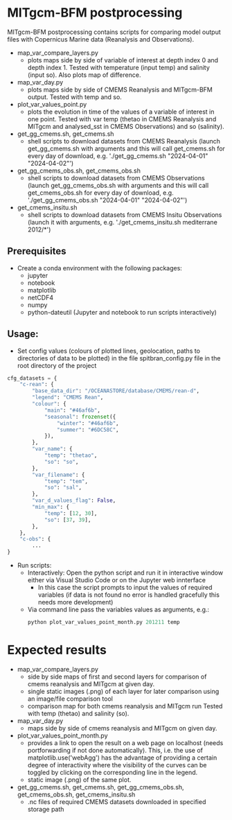 # MITgcm-BFM postprocessing

MITgcm-BFM postprocessing contains scripts for comparing model output files with Copernicus Marine data (Reanalysis and Observations).
- map_var_compare_layers.py
    - plots maps side by side of variable of interest at depth index 0 and depth index 1. Tested with temperature (input temp) and salinity (input so). Also plots map of difference.
- map_var_day.py
    - plots maps side by side of CMEMS Reanalysis and MITgcm-BFM output. Tested with temp and so.
- plot_var_values_point.py 
    - plots the evolution in time of the values of a variable of interest in one point. Tested with var temp (thetao in CMEMS Reanalysis and MITgcm and analysed_sst in CMEMS Observations) and so (salinity).
- get_gg_cmems.sh, get_cmems.sh
    - shell scripts to download datasets from CMEMS Reanalysis (launch get_gg_cmems.sh with arguments and this will call get_cmems.sh for every day of download, e.g. './get_gg_cmems.sh "2024-04-01" "2024-04-02"')
- get_gg_cmems_obs.sh, get_cmems_obs.sh
    - shell scripts to download datasets from CMEMS Observations (launch get_gg_cmems_obs.sh with arguments and this will call get_cmems_obs.sh for every day of download, e.g. './get_gg_cmems_obs.sh "2024-04-01" "2024-04-02"')
- get_cmems_insitu.sh
    - shell scripts to download datasets from CMEMS Insitu Observations (launch it with arguments, e.g. './get_cmems_insitu.sh mediterrane 2012/*')

## Prerequisites
- Create a conda environment with the following packages:
    - jupyter
    - notebook
    - matplotlib
    - netCDF4
    - numpy
    - python-dateutil
    (Jupyter and notebook to run scripts interactively)

## Usage:
- Set config values (colours of plotted lines, geolocation, paths to directories of data to be plotted) in the file spitbran_config.py file in the root directory of the project

```python
cfg_datasets = {
    "c-rean": {
        "base_data_dir": "/OCEANASTORE/database/CMEMS/rean-d",
        "legend": "CMEMS Rean",
        "colour": {
            "main": "#46af6b",
            "seasonal": frozenset({
                "winter": "#46af6b",
                "summer": "#6DC58C",
            }),
        },
        "var_name": {
            "temp": "thetao",
            "so": "so",
        },
        "var_filename": {
            "temp": "tem",
            "so": "sal",
        },
        "var_d_values_flag": False,
        "min_max": {
            "temp": [12, 30],
            "so": [37, 39],
        },
    },
    "c-obs": {
        ...
}
```
- Run scripts:
    - Interactively: Open the python script and run it in interactive window either via Visual Studio Code or on the Jupyter web innterface
        - In this case the script prompts to input the values of required variables (if data is not found no error is handled gracefully this needs more development)
    - Via command line pass the variables values as arguments, e.g.: 
        ```python
        python plot_var_values_point_month.py 201211 temp
        ```

# Expected results
- map_var_compare_layers.py 
    - side by side maps of first and second layers for comparison of cmems reanalysis and MITgcm at given day. 
    - single static images (.png) of each layer for later comparison using an image/file comparison tool
    - comparison map for both cmems reanalysis and MITgcm run
    Tested with temp (thetao) and salinity (so).
- map_var_day.py 
    - maps side by side of cmems reanalysis and MITgcm on given day.
- plot_var_values_point_month.py 
    - provides a link to open the result on a web page on localhost (needs portforwarding if not done automatically). This, i.e. the use of matplotlib.use('webAgg') has the advantage of providing a certain degree of interactivity where the visibility of the curves can be toggled by clicking on the corresponding line in the legend.
    - static image (.png) of the same plot.
- get_gg_cmems.sh, get_cmems.sh, get_gg_cmems_obs.sh, get_cmems_obs.sh, get_cmems_insitu.sh
    - .nc files of required CMEMS datasets downloaded in specified storage path
